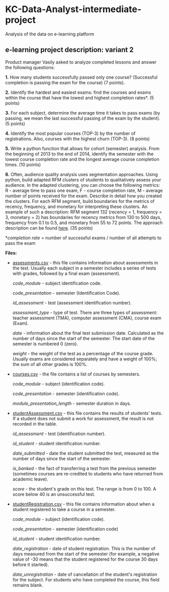 # KC-Data-Analyst-intermediate-project
Analysis of the data on e-learning platform

## e-learning project description: variant 2

Product manager Vasily asked to analyze completed lessons and answer the following questions:

**1.** How many students successfully passed only one course? (Successful completion is passing the exam for the course) (7 points).

**2.** Identify the hardest and easiest exams: find the courses and exams within the course that have the lowest and highest completion rates*. (5 points)

**3.** For each subject, determine the average time it takes to pass exams (by passing, we mean the last successful passing of the exam by the student). (5 points)

**4.** Identify the most popular courses (TOP-3) by the number of registrations. Also, courses with the highest churn (TOP-3). (8 points)

**5.** Write a python function that allows for cohort (semester) analysis. From the beginning of 2013 to the end of 2014, identify the semester with the lowest course completion rate and the longest average course completion times. (10 points)

**6.** Often, audience quality analysis uses segmentation approaches. Using python, build adapted RFM clusters of students to qualitatively assess your audience. In the adapted clustering, you can choose the following metrics: R - average time to pass one exam, F - course completion rate, M - average number of points received for the exam. Describe in detail how you created the clusters. For each RFM segment, build boundaries for the metrics of recency, frequency, and monetary for interpreting these clusters. An example of such a description: RFM segment 132 (recency = 1, frequency = 3, monetary = 2) has boundaries for recency metrics from 130 to 500 days, frequency from 0.1 to 0.5, and monetary from 55 to 72 points. The approach description can be found [here](https://medianation.ru/blog/analitika/avtomatizatsiya-rfm-analiza-kak-segmentirovat-klientskuyu-bazu-na-python/). (35 points)

*_completion rate_ = number of successful exams / number of all attempts to pass the exam

**Files:**

- [assessments.csv](https://disk.yandex.ru/d/PBW7aUHGuodFDA) - this file contains information about assessments in the test. Usually each subject in a semester includes a series of tests with grades, followed by a final exam (assessment).

    _code_module_ - subject identification code.

    _code_presentation_ - semester (Identification Code).

    _id_assessment_ - test (assessment identification number).

    _assessment_type_ - type of test. There are three types of assessment: teacher assessment (TMA), computer assessment (CMA), course exam (Exam).

    _date_ - information about the final test submission date. Calculated as the number of days since the start of the semester. The start date of the semester is numbered 0 (zero).

    _weight_ - the weight of the test as a percentage of the course grade. Usually exams are considered separately and have a weight of 100%; the sum of all other grades is 100%.

- [courses.csv](https://disk.yandex.ru/d/m0Z6QYNT46f9tQ) - the file contains a list of courses by semesters.

    _code_module_ - subject (identification code).

    _code_presentation_ - semester (identification code).

    _module_presentation_length_ - semester duration in days.

- [studentAssessment.csv](https://disk.yandex.ru/d/lsmdbYB0iM7p3w) - this file contains the results of students' tests. If a student does not submit a work for assessment, the result is not recorded in the table.

    _id_assessment_ - test (identification number).

    _id_student_ - student identification number.

    _date_submitted_ - date the student submitted the test, measured as the number of days since the start of the semester.

    _is_banked_ - the fact of transferring a test from the previous semester (sometimes courses are re-credited to students who have returned from academic leave).

    _score_ - the student's grade on this test. The range is from 0 to 100. A score below 40 is an unsuccessful test.

- [studentRegistration.csv](https://disk.yandex.ru/d/Yse4Y6RJqg_WaA) - this file contains information about when a student registered to take a course in a semester.

    _code_module_ - subject (identification code).

    _code_presentation_ - semester (identification code)

    _id_student_ - student identification number.

    _date_registration_ - date of student registration. This is the number of days measured from the start of the semester (for example, a negative value of -30 means that the student registered for the course 30 days before it started).

    _date_unregistration_ - date of cancellation of the student's registration for the subject. For students who have completed the course, this field remains blank.
